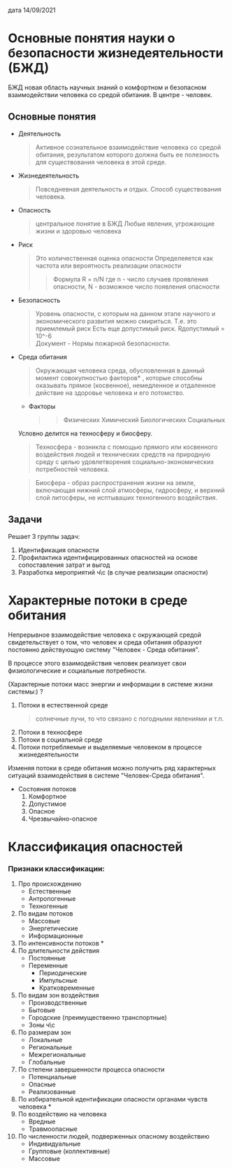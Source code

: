 дата 14/09/2021

# Основные понятия науки о безопасности жизнедеятельности (БЖД)

БЖД новая область научных знаний о комфортном и безопасном взаимодействии человека со средой обитания. 
В центре - человек. 

## Основные понятия

* Деятельность
    > Активное сознательное взаимодействие человека со средой обитания, результатом которого должна быть ее полезность для существования человека в этой среде. 

* Жизнедеятельность
    > Повседневная деятельность и отдых. Способ существования человека. 

* Опасность
    > центральное понятие в БЖД
    > Любые явления, угрожающие жизни и здоровью человека 

* Риск
    > Это количественная оценка опасности
    > Определеяется как частота или вероятность реализации опасности
    > > Формула R = n/N где n - число случаев проявления опасности, N - возможное число появления опасности 

* Безопасность
    > Уровень опасности, с которым на данном этапе научного и экономического развития можно смириться.
    > Т.е. это приемлемый риск
    Есть еще допустимый риск. 
    Rдопустимый = 10^-6   
    Документ - Нормы пожарной безопасности. 

* Среда обитания
    > Окружающая человека среда, обусловленная в данный момент совокупностью факторов* , которые способны оказывать прямое (косвенное), немедленное и отдаленное действие на здоровье человека и его потомство. 

   * Факторы
     > > Физических
     > > Химический 
     > > Биологических
     > > Социальных 

    Условно делится на техносферу и биосферу. 

    > Техносфера - возникла с помощью прямого или косвенного воздействия людей и технических средств на природную среду с целью удовлетворения социально-экономических потребностей человека. 

    > Биосфера - образ распространения жизни на земле, включающая нижний слой атмосферы, гидросферу, и верхний слой литосферы, не исптываших техногенного воздействия. 
     
## Задачи 

Решает 3 группы задач: 
1. Идентификация опасности
2. Профилактика идентифицированных опасностей на основе сопоставления затрат и выгод
3. Разработка мероприятий ч\с (в случае реализации опасности)

# Характерные потоки в среде обитания

Непрерывное взаимодействие человека с окружающей средой свидетельствует о том, что человек и среда обитания образуют постоянно действующую систему "Человек - Среда обитания". 

В процессе этого взаимодействия человек реализует свои физиологические и социальные потребности. 

(Характерные потоки масс энергии и информации в системе жизни системы:) ?

1. Потоки в естественной среде
    > солнечные лучи, то что связано с погодными явлениями и т.п. 
2. Потоки в техносфере
3. Потоки в социальной среде
4. Потоки потребляемые и выделяемые человеком в процессе жизнедеятельности

Изменяя потоки в среде обитания можно получить ряд характерных ситуаций взаимодействия в системе "Человек-Среда обитания". 

* Состояния потоков 
    1. Комфортное
    2. Допустимое 
    3. Опасное
    4. Чрезвычайно-опасное

# Классификация опасностей 

### Признаки классификации: 

1. Про происхождению
    * Естественные
    * Антропогенные
    * Техногенные
2. По видам потоков 
    * Массовые 
    * Энергетические
    * Информационные
3. По интенсивности потоков 
    * 
4. По длительности действия
    * Постоянные 
    * Переменные 
        * Периодические
        * Импульсные
        * Кратковременные
5. По видам зон воздействия
    * Производственные
    * Бытовые 
    * Городские (преимущественно транспортные)
    * Зоны ч\с
6. По размерам зон 
    * Локальные
    * Региональные
    * Межрегиональные
    * Глобальные 
7. По степени завершенности процесса опасности
    * Потенциальные 
    * Опасные 
    * Реализованные
8. По избирательной идентификации опасности органами чувств человека
    * 
9. По воздействию на человека
    * Вредные 
    * Травмоопасные
10. По численности людей, подверженных опасному воздействию
    * Индивидуальные
    * Групповые (коллективные)
    * Массовые

